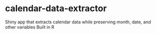 # calendar-data-extractor
Shiny app that extracts calendar data while preserving month, date, and other variables
Built in R
